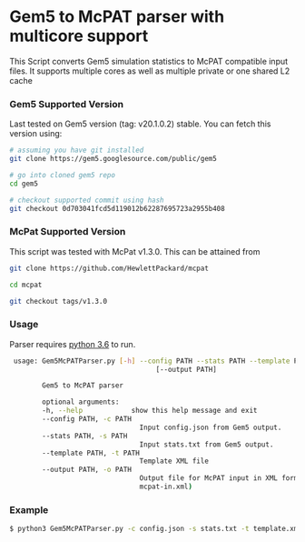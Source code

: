 # Gem5 to McPAT parser with multicore support

This Script converts Gem5 simulation statistics to McPAT compatible input files. It supports multiple cores as well as multiple private or one shared L2 cache

### Gem5 Supported Version

Last tested on Gem5 version (tag: v20.1.0.2) stable. You can fetch this version using:

```sh
# assuming you have git installed
git clone https://gem5.googlesource.com/public/gem5

# go into cloned gem5 repo
cd gem5

# checkout supported commit using hash
git checkout 0d703041fcd5d119012b62287695723a2955b408
```

### McPat Supported Version

This script was tested with McPat v1.3.0. This can be attained from 

```sh
git clone https://github.com/HewlettPackard/mcpat

cd mcpat

git checkout tags/v1.3.0
```


### Usage

Parser requires [python 3.6](https://www.python.org/download/releases/3.6/) to run.

```sh
 usage: Gem5McPATParser.py [-h] --config PATH --stats PATH --template PATH
                                    [--output PATH]

        Gem5 to McPAT parser

        optional arguments:
        -h, --help            show this help message and exit
        --config PATH, -c PATH
                                Input config.json from Gem5 output.
        --stats PATH, -s PATH
                                Input stats.txt from Gem5 output.
        --template PATH, -t PATH
                                Template XML file
        --output PATH, -o PATH
                                Output file for McPAT input in XML format (default:
                                mcpat-in.xml)
```

### Example

```sh
$ python3 Gem5McPATParser.py -c config.json -s stats.txt -t template.xml
```





